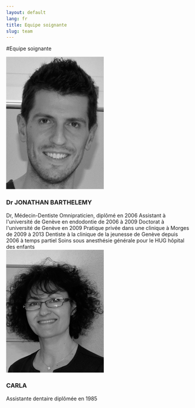 ```yaml
---
layout: default
lang: fr
title: Equipe soignante
slug: team
---
```


#Equipe soignante

<div class="row team">
  <div class="col-sm-3">
    <img class="media-object" src="/photos/team/dr-jonathan-barthelemy.png" alt="Dr JONATHAN BARTHELEMY">
  </div>
  <div class="col-sm-9">
    <h4 class="media-heading"><h3>Dr JONATHAN BARTHELEMY</h3></h4>
    Dr, Médecin-Dentiste
    Omnipraticien, diplômé en 2006
    Assistant à l'université de Genève en endodontie de 2006 à 2009
    Doctorat à l'université de Genève en 2009
    Pratique privée dans une clinique à Morges de 2009 à 2013
    Dentiste à la clinique de la jeunesse de Genève depuis 2006 à temps partiel
    Soins sous anesthésie générale pour le HUG hôpital des enfants
  </div>
</div>

<div class="row team">
  <div class="col-sm-3">
    <img class="media-object" src="/photos/team/carla.png" alt="Carla">
  </div>
  <div class="col-sm-9">
    <h4 class="media-heading"><h3>CARLA</h3></h4>
    Assistante dentaire diplômée en 1985
  </div>
</div>
